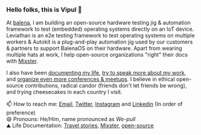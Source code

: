 ### Hello folks, this is Vipul :hatching_chick:

At [balena](https://balena.io), I am building an open-source hardware testing jig & automation framework to test (embedded) operating systems directly on an IoT device. Leviathan is an e2e testing framework to test operating systems on multiple workers & Autokit is a plug-and-play automation jig used by our customers & partners to support BalenaOS on their hardware. Apart from wearing multiple hats at work, I help open-source organizations "right" their docs with [Mixster](https://bit.ly/whatmixster).

I also have been [documenting my life](http://mixster.dev/), [try to speak more about my work](https://github.com/vipulgupta2048/talkswith2048/edit/master/README.md#talks-with-2048), and [organize even more conferences & meetups](https://in.pycon.org). I believe in ethical open-source contributions, radical candor (friends don't let friends be wrong), and trying cheesecakes in each country I visit.


📫 How to reach me: [Email](vipulgupta2048[At]gmail{DOT}com), [Twitter](https://twitter.com/vipulgupta2048), [Instagram](https://www.instagram.com/vipulgupta.travel/) and [Linkedin](https://linkedin.com/in/vipulgupta2048) (In order of preference)  
😄 Pronouns: He/Him, name pronounced as _We-pull_  
⛰ Life Documentation: [Travel stories](https://instagram.com/vipulgupta2048), [Mixster](https://mixster.dev), [open-source](https://github.com/vipulgupta2048/talkswith2048)


